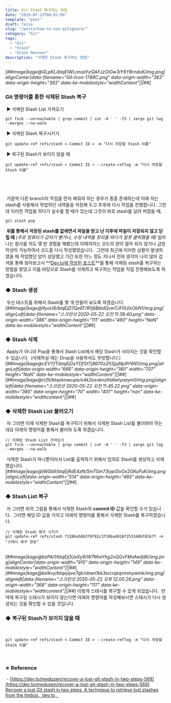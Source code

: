 ```yaml
---
title: Git Stash 복구하는 방법
date: "2019-07-23T04:01:00"
template: "post"
draft: false
slug: "/posts/how-to-use-gitignore/"
category: "Git"
tags:
  - "Git"
  - "Stash"
  - "Stash Recover"
description: "삭제한 Stash 복구하는 방법"
---
```


[##_Image|kage@GLpKL/btqElWLonst/hzQAFJzOIGw3iY6YBrnduK/img.png|alignCenter|data-filename="Git-Icon-1788C.png" data-origin-width="383" data-origin-height="383" data-ke-mobilestyle="widthContent"|||_##]
​

### Git 명령어를 통한 삭제된 Stash 복구

​
▶ 삭제된 Stash List 가져오기
​

```
git fsck --unreachable | grep commit | cut -d ' ' -f3 | xargs git log --merges --no-walk
```

​
▶ 삭제된 Stash 복구시키기
​

```
git update-ref refs/stash < Commit ID > -m "다시 저장할 Stash 이름"
```

​
▶ 복구된 Stash가 보이지 않을 때
​

```
git update-ref refs/stash < Commit ID > --create-reflog -m "다시 저장할 Stash 이름"
```

## ​

​
가끔씩 다른 branch의 작업을 먼저 해줘야 하는 경우가 종종 존재하는데 이때 저는 stash를 사용해서 작업하던 내역들을 저장해 두고 추후에 다시 작업을 진행합니다. 그런데 이러한 작업을 하다가 실수를 할 때가 있는데 그것이 바로 stash를 날려 버렸을 때,
​

```
git stash pop
```

​
**위를 통해서 저장된 stash를 없애면서 파일을 받고 난 이후에 파일이 저장되지 않고 닫힐 때** _(주로 컴퓨터가 갑자기 뻗거나, 수정 내역들 정리를 하다가 잘못 클릭했을 때)_ 일어나는 참사를 저도 몇 번 경험을 해봤는데 이때까지는 코드의 양이 얼마 되지 않거나 금방 작성이 가능하여서 코드를 다시 작성했었습니다.
​
그런데 최근에 이러한 상황이 발생하였을 때 작업했던 양이 상당했고 기간 또한 어느 정도 지나서 전혀 생각이 나지 않아 검색을 통해 찾아보고서 **[Dev.to에 작성된 포스트](https://dev.to/meduzen/recover-a-lost-git-stash-in-two-steps-569?signin=true)**를 통해 삭제된 stash를 복구하는 방법을 찾았고 이를 바탕으로 Stash를 삭제하고 복구하는 작업을 직접 진행해보도록 하겠습니다.
​

### ◆ Stash 생성

​
우선 테스트를 위해서 Stash를 몇 개 만들어 보도록 하겠습니다.
​
[##_Image|kage@9yoU6/btqEjD7QeEF/R1j6BbldQvmTJF0UIxObN1/img.png|alignLeft|data-filename="스크린샷 2020-05-22 오전 11.39.40.png" data-origin-width="386" data-origin-height="111" width="493" height="NaN" data-ke-mobilestyle="widthContent"|||_##]
​

### ◆ Stash 삭제

​
Apply가 아니라 Pop을 통해서 Stash List에서 해당 Stash가 사라지는 것을 확인할 수 있습니다.
​
(삭제하실 때는 Drop을 사용하셔도 무방합니다.)
​
[##_Image|kage@cEVYfT/btqEjDzYDf1/tTj8R70zZtI3jjqNp9Y6N1/img.png|alignLeft|data-origin-width="666" data-origin-height="180" width="707" height="NaN" data-ke-mobilestyle="widthContent"|||_##][##_image|kage@rcflt/btqeknwcqio/o4k2esobnzhldlwtyaaym1/img.png|alignleft|data-filename="스크린샷 2020-05-22 오전 11.45.22.png" data-origin-width="365" data-origin-height="70" width="407" height="nan" data-ke-mobilestyle="widthcontent"|||_##]
​

### ◆ 삭제한 Stash List 불러오기

​
자 그러면 이제 삭제한 Stash를 복구하기 위해서 삭제된 Stash List를 불러와야 하는데요 아래의 명령어를 통해서 불러와 도록 하겠습니다.
​

```
// 삭제된 Stash List 가져오기
git fsck --unreachable | grep commit | cut -d ' ' -f3 | xargs git log --merges --no-walk
```

​
삭제한 Stash가 하나뿐이라서 List를 출력하기 위해서 임의로 Stash를 생성하고 삭제했습니다.
​
[##_Image|kage@lW0b9/btqEjRdE4zN/5mTGm73iypGlvOx2GKuFuK/img.png|alignLeft|data-origin-width="514" data-origin-height="465" data-ke-mobilestyle="widthContent"|||_##]
​

### ◆ Stash List 복구

​
자 그러면 위의 그림을 통해서 삭제한 Stash의 **commit ID** 값을 확인할 수가 있습니다.
​
그러면 해당 ID 값을 가지고 아래의 명령어를 통해서 삭제한 Stash를 복구하겠습니다.
​

```
// 삭제된 Stash 복구 시키기
git update-ref refs/stash f3286a58b3f9f82c3f10bad018f253348bf81b7f -m "스태시 복구 완료"
```

​
[##_Image|kage@bzPAi1/btqEjDUeXy9/W7MreYhg2oQGvFMvAwifdK/img.png|alignCenter|data-origin-width="915" data-origin-height="149" data-ke-mobilestyle="widthContent"|||_##][##_image|kage@belkvy/btqejqve7qb/xbwn1kk3srcrqkqvmmywmk/img.png|alignleft|data-filename="스크린샷 2020-05-22 오후 12.00.26.png" data-origin-width="368" data-origin-height="117" data-ke-mobilestyle="widthcontent"|||_##]
​
이렇게 스태시를 복구할 수 있게 되었습니다.
​
만약에 복구된 스태시가 보이지 않는다면 아래의 명령어를 작성해보시면 스태시가 다시 생성되는 것을 확인할 수 있을 것입니다.
​

### ◆ 복구된 Stash가 보이지 않을 때

​

```
git update-ref refs/stash < Commit ID > --create-reflog -m "다시 저장할 Stash 이름"
```

​

### ※ Reference

​
\- [https://dev.to/meduzen/recover-a-lost-git-stash-in-two-steps-569](https://dev.to/meduzen/recover-a-lost-git-stash-in-two-steps-569)
​
[
​
Recover a lost Git stash in two steps
​
A technique to retrieve lost stashes from the limbos.
​
dev.to
​
​
​
](https://dev.to/meduzen/recover-a-lost-git-stash-in-two-steps-569)
